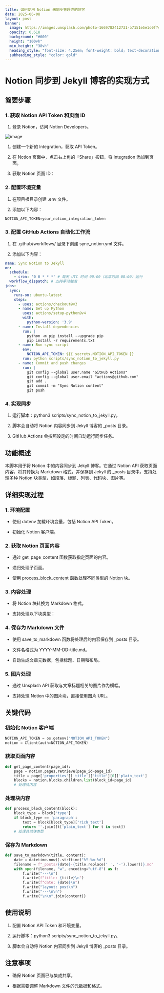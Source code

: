 ```yaml
---
title: 如何使用 Notion 来同步管理你的博客
date: 2025-06-08
layout: post
banner:
  image: https://images.unsplash.com/photo-1669782412731-b7151e5e1c0f?crop=entropy&cs=tinysrgb&fit=max&fm=jpg&ixid=M3w2OTIwMzJ8MHwxfHJhbmRvbXx8fHx8fHx8fDE3NDkzNzgwNTJ8&ixlib=rb-4.1.0&q=80&w=1080
  opacity: 0.618
  background: "#000"
  height: "100vh"
  min_height: "38vh"
  heading_style: "font-size: 4.25em; font-weight: bold; text-decoration: underline"
  subheading_style: "color: gold"
---
```


# Notion 同步到 Jekyll 博客的实现方式

## 简要步骤

### 1. 获取 Notion API Token 和页面 ID

1. 登录 Notion，访问 Notion Developers。

![image](https://prod-files-secure.s3.us-west-2.amazonaws.com/a7a0cc5a-89b9-4cda-8686-1fba0ca52f40/d19c1afe-dea5-4312-9333-786b0ba83054/image.png?X-Amz-Algorithm=AWS4-HMAC-SHA256&X-Amz-Content-Sha256=UNSIGNED-PAYLOAD&X-Amz-Credential=ASIAZI2LB466SANKVR6Z%2F20250608%2Fus-west-2%2Fs3%2Faws4_request&X-Amz-Date=20250608T102051Z&X-Amz-Expires=3600&X-Amz-Security-Token=IQoJb3JpZ2luX2VjELH%2F%2F%2F%2F%2F%2F%2F%2F%2F%2FwEaCXVzLXdlc3QtMiJGMEQCIFShDiexatBS%2BEALLAZmqn8zxaebtGrFwVjwdTwqeUR6AiBNAhLV%2FYtuqsPVg0jjx5YF3VzBGdA9AHX7tKkZt73HmCqIBAiK%2F%2F%2F%2F%2F%2F%2F%2F%2F%2F8BEAAaDDYzNzQyMzE4MzgwNSIMH8iup%2F2B%2BrsxpN7JKtwDLgSWE8yDb6twMd5XG0hP77kawz0XDlUUnXTZfwZk9QsHq%2FngMcqs8bbxOO2vVWZmwehP7WUyIC2u%2FsMcc21CEnxTeDsqBCDam%2Bhj%2BH7KjPs6eOZAx4Ggbk%2FGi8Pf4Y7RH5BWoprNxKQfick%2Bh9hUm%2FjmC7VnLkHUq%2FuqxPLiG8EKay20f%2FAOzP2pItxg1tyankseBlKpYND7oCffijRbCgQUZbsYAJDRE%2B55CXdwwgSL4BHh%2FUDqLsjPBsFhmbJhiuBQpYAFWPts5QxGH5D176xya6mecjACPJj60lX2DC38N2OXNVPzExPv0MWMu6FR90os%2B%2FfysNeM6dBsRq%2FfMZbYesTIy6FEB91zdH4UGO%2FDSy9yzR1zmG1mIlqJiNRTHF9DJltifywYwGlHoJIApYmVOlQ4uaLdr03dopQCEGjqjNUiiRKbxsFrKsj0ste752b7%2BODwaGGN1cFIheAEY%2FjW%2F8MPZbwcatdjbQ8OcKqTnXrXfuvJvY2tIkE1mQwMh2gT0iJXLD03KjlFeDdOk8j2KSFw2KkUGnD9KfcwaitDxBwU4Avi%2BYsumjyTfyJV1DG8RzcmKdEYW8TYoYqBIwliz9kk0w3Hl9%2BDDZDQfxVAG7WeMMPyGVHCSYMwyKaVwgY6pgElVrZVy8zbk4WWBWopbUI6K3FZhjM1QkHotoPbi%2FpqlwMkW%2Fb19zzkHHU8T%2Fj2rkYnywbJl3s3CD7TQBVNh6roV9GoXWCdtcj4jbrs3SZfZLPuP2o3tM%2FZwjpdH3Kh9xMcMXfhkkHYqnQoSESM5HUZQ5aQL7PPAv%2BKnMNM90Ix3ybG9etJ1kjbP2WzgWzXy%2BADGgr0XKRiTDEMO3JQzBlTFAqtbndd&X-Amz-Signature=b4b18bc0cb69996356bfc0699476118cc6e6e8e160aa322043a792e2db7810c9&X-Amz-SignedHeaders=host&x-id=GetObject)

1. 创建一个新的 Integration，获取 API Token。

1. 在 Notion 页面中，点击右上角的「Share」按钮，将 Integration 添加到页面。

1. 获取 Notion 页面 ID：


### 2. 配置环境变量

1. 在项目根目录创建 .env 文件。

1. 添加以下内容：

```javascript
NOTION_API_TOKEN=your_notion_integration_token
```

### 3. 配置 GitHub Actions 自动化工作流

1. 在 .github/workflows/ 目录下创建 sync_notion.yml 文件。

1. 添加以下内容：

```yaml
name: Sync Notion to Jekyll
on:
  schedule:
    - cron: '0 0 * * *' # 每天 UTC 时间 00:00（北京时间 08:00）运行
  workflow_dispatch: # 支持手动触发
jobs:
  sync:
    runs-on: ubuntu-latest
    steps:
      - uses: actions/checkout@v3
      - name: Set up Python
        uses: actions/setup-python@v4
        with:
          python-version: '3.9'
      - name: Install dependencies
        run: |
          python -m pip install --upgrade pip
          pip install -r requirements.txt
      - name: Run sync script
        env:
          NOTION_API_TOKEN: ${{ secrets.NOTION_API_TOKEN }}
        run: python scripts/sync_notion_to_jekyll.py
      - name: Commit and push changes
        run: |
          git config --global user.name "GitHub Actions"
          git config --global user.email "actions@github.com"
          git add .
          git commit -m "Sync Notion content"
          git push
```

### 4. 实现同步

1. 运行脚本：python3 scripts/sync_notion_to_jekyll.py。

1. 脚本会自动将 Notion 内容同步到 Jekyll 博客的 _posts 目录。

1. GitHub Actions 会按照设定的时间自动运行同步任务。

## 功能概述

本脚本用于将 Notion 中的内容同步到 Jekyll 博客。它通过 Notion API 获取页面内容，将其转换为 Markdown 格式，并保存到 Jekyll 的 _posts 目录中。支持处理多种 Notion 块类型，如段落、标题、列表、代码块、图片等。

## 详细实现过程

### 1. 环境配置

- 使用 dotenv 加载环境变量，包括 Notion API Token。

- 初始化 Notion 客户端。

### 2. 获取 Notion 页面内容

- 通过 get_page_content 函数获取指定页面的内容。

- 递归处理子页面。

- 使用 process_block_content 函数处理不同类型的 Notion 块。

### 3. 内容处理

- 将 Notion 块转换为 Markdown 格式。

- 支持处理以下块类型：


### 4. 保存为 Markdown 文件

- 使用 save_to_markdown 函数将处理后的内容保存到 _posts 目录。

- 文件名格式为 YYYY-MM-DD-title.md。

- 自动生成文章元数据，包括标题、日期和布局。

### 5. 图片处理

- 通过 Unsplash API 获取与文章标题相关的图片作为横幅。

- 支持处理 Notion 中的图片块，直接使用图片 URL。

## 关键代码

### 初始化 Notion 客户端

```python
NOTION_API_TOKEN = os.getenv("NOTION_API_TOKEN")
notion = Client(auth=NOTION_API_TOKEN)
```

### 获取页面内容

```python
def get_page_content(page_id):
    page = notion.pages.retrieve(page_id=page_id)
    title = page['properties']['title']['title'][0]['plain_text']
    blocks = notion.blocks.children.list(block_id=page_id)
    # 处理块内容
```

### 处理块内容

```python
def process_block_content(block):
    block_type = block['type']
    if block_type == 'paragraph':
        text = block[block_type]['rich_text']
        return ''.join([t['plain_text'] for t in text])
    # 处理其他块类型
```

### 保存为 Markdown

```python
def save_to_markdown(title, content):
    date = datetime.now().strftime("%Y-%m-%d")
    filename = f"_posts/{date}-{title.replace(' ', '-').lower()}.md"
    with open(filename, "w", encoding="utf-8") as f:
        f.write("---\n")
        f.write(f"title: {title}\n")
        f.write(f"date: {date}\n")
        f.write("layout: post\n")
        f.write("---\n\n")
        f.write("\n\n".join(content))
```

## 使用说明

1. 配置 Notion API Token 和环境变量。

1. 运行脚本：python3 scripts/sync_notion_to_jekyll.py。

1. 脚本会自动将 Notion 内容同步到 Jekyll 博客的 _posts 目录。

## 注意事项

- 确保 Notion 页面已与集成共享。

- 根据需要调整 Markdown 文件的元数据和格式。